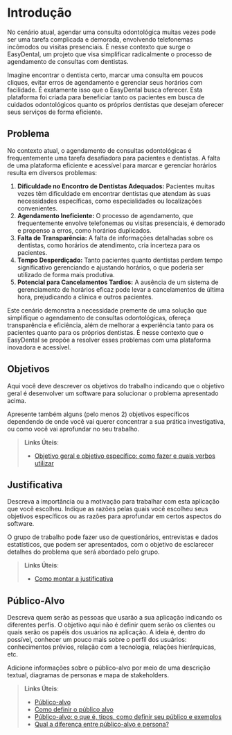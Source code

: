 # Introdução

No cenário atual, agendar uma consulta odontológica muitas vezes pode ser uma tarefa complicada e demorada, envolvendo telefonemas incômodos ou visitas presenciais. É nesse contexto que surge o EasyDental, um projeto que visa simplificar radicalmente o processo de agendamento de consultas com dentistas.

Imagine encontrar o dentista certo, marcar uma consulta em poucos cliques, evitar erros de agendamento e gerenciar seus horários com facilidade. É exatamente isso que o EasyDental busca oferecer. Esta plataforma foi criada para beneficiar tanto os pacientes em busca de cuidados odontológicos quanto os próprios dentistas que desejam oferecer seus serviços de forma eficiente.

## Problema

No contexto atual, o agendamento de consultas odontológicas é frequentemente uma tarefa desafiadora para pacientes e dentistas. A falta de uma plataforma eficiente e acessível para marcar e gerenciar horários resulta em diversos problemas:

<ol>
<li><strong>Dificuldade no Encontro de Dentistas Adequados:</strong> Pacientes muitas vezes têm dificuldade em encontrar dentistas que atendam às suas necessidades específicas, como especialidades ou localizações convenientes.</li>
<li><strong>Agendamento Ineficiente:</strong> O processo de agendamento, que frequentemente envolve telefonemas ou visitas presenciais, é demorado e propenso a erros, como horários duplicados.</li>
<li><strong>Falta de Transparência:</strong> A falta de informações detalhadas sobre os dentistas, como horários de atendimento, cria incerteza para os pacientes.</li>
<li><strong>Tempo Desperdiçado:</strong> Tanto pacientes quanto dentistas perdem tempo significativo gerenciando e ajustando horários, o que poderia ser utilizado de forma mais produtiva.</li>
<li><strong>Potencial para Cancelamentos Tardios:</strong> A ausência de um sistema de gerenciamento de horários eficaz pode levar a cancelamentos de última hora, prejudicando a clínica e outros pacientes.</li>
</ol>

Este cenário demonstra a necessidade premente de uma solução que simplifique o agendamento de consultas odontológicas, ofereça transparência e eficiência, além de melhorar a experiência tanto para os pacientes quanto para os próprios dentistas. É nesse contexto que o EasyDental se propõe a resolver esses problemas com uma plataforma inovadora e acessível.

## Objetivos

Aqui você deve descrever os objetivos do trabalho indicando que o objetivo geral é desenvolver um software para solucionar o problema apresentado acima. 

Apresente também alguns (pelo menos 2) objetivos específicos dependendo de onde você vai querer concentrar a sua prática investigativa, ou como você vai aprofundar no seu trabalho.
 
> **Links Úteis**:
> - [Objetivo geral e objetivo específico: como fazer e quais verbos utilizar](https://blog.mettzer.com/diferenca-entre-objetivo-geral-e-objetivo-especifico/)

## Justificativa

Descreva a importância ou a motivação para trabalhar com esta aplicação que você escolheu. Indique as razões pelas quais você escolheu seus objetivos específicos ou as razões para aprofundar em certos aspectos do software.

O grupo de trabalho pode fazer uso de questionários, entrevistas e dados estatísticos, que podem ser apresentados, com o objetivo de esclarecer detalhes do problema que será abordado pelo grupo.

> **Links Úteis**:
> - [Como montar a justificativa](https://guiadamonografia.com.br/como-montar-justificativa-do-tcc/)

## Público-Alvo

Descreva quem serão as pessoas que usarão a sua aplicação indicando os diferentes perfis. O objetivo aqui não é definir quem serão os clientes ou quais serão os papéis dos usuários na aplicação. A ideia é, dentro do possível, conhecer um pouco mais sobre o perfil dos usuários: conhecimentos prévios, relação com a tecnologia, relações
hierárquicas, etc.

Adicione informações sobre o público-alvo por meio de uma descrição textual, diagramas de personas e mapa de stakeholders.

> **Links Úteis**:
> - [Público-alvo](https://blog.hotmart.com/pt-br/publico-alvo/)
> - [Como definir o público alvo](https://exame.com/pme/5-dicas-essenciais-para-definir-o-publico-alvo-do-seu-negocio/)
> - [Público-alvo: o que é, tipos, como definir seu público e exemplos](https://klickpages.com.br/blog/publico-alvo-o-que-e/)
> - [Qual a diferença entre público-alvo e persona?](https://rockcontent.com/blog/diferenca-publico-alvo-e-persona/)
